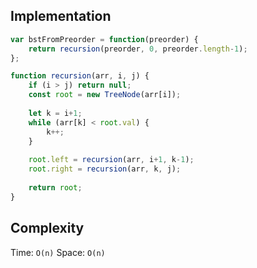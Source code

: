 ## Implementation
```js
var bstFromPreorder = function(preorder) {
    return recursion(preorder, 0, preorder.length-1); 
};

function recursion(arr, i, j) {
    if (i > j) return null; 
    const root = new TreeNode(arr[i]); 
    
    let k = i+1; 
    while (arr[k] < root.val) {
        k++; 
    }
    
    root.left = recursion(arr, i+1, k-1); 
    root.right = recursion(arr, k, j); 
    
    return root; 
}
```

## Complexity
Time: `O(n)`
Space: `O(n)`
